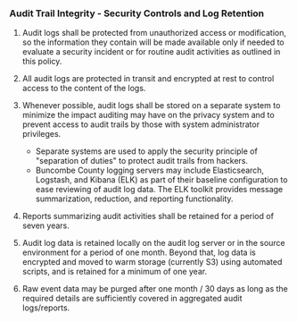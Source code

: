 ### Audit Trail Integrity - Security Controls and Log Retention

1. Audit logs shall be protected from unauthorized access or modification, so
   the information they contain will be made available only if needed to
   evaluate a security incident or for routine audit activities as outlined in
   this policy.
2. All audit logs are protected in transit and encrypted at rest to control
   access to the content of the logs.
3. Whenever possible, audit logs shall be stored on a separate system to
   minimize the impact auditing may have on the privacy system and to prevent
   access to audit trails by those with system administrator privileges.

    * Separate systems are used to apply the security principle of "separation
      of duties" to protect audit trails from hackers.
    * Buncombe County logging servers may include Elasticsearch, Logstash, and Kibana
      (ELK) as part of their baseline configuration to ease reviewing of audit
      log data. The ELK toolkit provides message summarization, reduction, and
      reporting functionality.

4. Reports summarizing audit activities shall be retained for a period of seven
   years.
5. Audit log data is retained locally on the audit log server or in the source
   environment for a period of one month. Beyond that, log data is encrypted and
   moved to warm storage (currently S3) using automated scripts, and is retained
   for a minimum of one year.
6. Raw event data may be purged after one month / 30 days as long as the
   required details are sufficiently covered in aggregated audit logs/reports.
